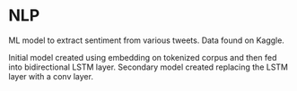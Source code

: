 # NLP

ML model to extract sentiment from various tweets. Data found on Kaggle. 

Initial model created using embedding on tokenized corpus and then fed into bidirectional LSTM layer. 
Secondary model created replacing the LSTM layer with a conv layer. 
